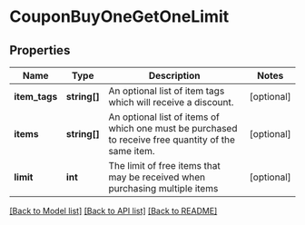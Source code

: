 # CouponBuyOneGetOneLimit

## Properties
Name | Type | Description | Notes
------------ | ------------- | ------------- | -------------
**item_tags** | **string[]** | An optional list of item tags which will receive a discount. | [optional] 
**items** | **string[]** | An optional list of items of which one must be purchased to receive free quantity of the same item. | [optional] 
**limit** | **int** | The limit of free items that may be received when purchasing multiple items | [optional] 

[[Back to Model list]](../README.md#documentation-for-models) [[Back to API list]](../README.md#documentation-for-api-endpoints) [[Back to README]](../README.md)


